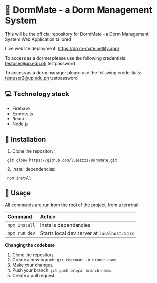 # 📖 DormMate - a Dorm Management System

This will be the official repository for DormMate - a Dorm Management System Web Application tailored 

Live website deployment: https://dorm-mate.netlify.app/

To access as a dormer please use the following credentials:
testuser@up.edu.ph
testpassword

To access as a dorm manager please use the following credentials:
testuser2@up.edu.ph
testpassword


## 💻 Technology stack
- Firebase
- Express.js
- React
- Node.js 

## 🔌 Installation
1. Clone the repository:
```
 git clone https://github.com/lueezzzz/DormMate.git
```

2. Install dependencies:
```
 npm install
```

## 🧞 Usage

All commands are run from the root of the project, from a terminal:

| Command                   | Action                                           |
| :------------------------ | :----------------------------------------------- |
| `npm install`             | Installs dependencies                            |
| `npm run dev`             | Starts local dev server at `localhost:5173`      |

**Changing the codebase**

1. Clone the repository.
2. Create a new branch: `git checkout -b branch-name`.
3. Make your changes.
4. Push your branch: `git push origin branch-name`.
5. Create a pull request.
